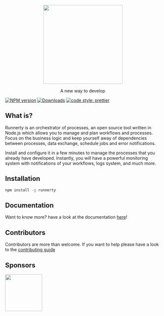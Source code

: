 <p align="center">
  <a href="http://runnerty.io">
    <img height="257" src="https://runnerty.io/assets/header/logo-stroked.png">
  </a>
  <p align="center">A new way to develop</p>
</p>

[![NPM version][npm-image]][npm-url] [![Downloads][downloads-image]][npm-url]
<a href="#badge">
  <img alt="code style: prettier" src="https://img.shields.io/badge/code_style-prettier-ff69b4.svg">
</a>

## What is?

Runnerty is an orchestrator of processes, an open source tool written in Node.js which allows you to manage and plan workflows and processes. Focus on the business logic and keep yourself away of dependencies between processes, data exchange, schedule jobs and error notifications.

Install and configure it in a few minutes to manage the processes that you already have developed. Instantly, you will have a powerful monitoring system with notifications of your workflows, logs system, and much more.

## Installation

```bash
npm install -g runnerty
```

## Documentation

Want to know more? have a look at the documentation [here](http://docs.runnerty.io)!

## Contributors

Contributors are more than welcome. If you want to help please have a look to the [contributing guide](https://github.com/runnerty/runnerty/blob/master/CONTRIBUTING.md)

## Sponsors

<p>
  <a href="http://coderty.com">
    <img height="120" src="https://www.coderty.com/assets/external/coderty.svg">
  </a>
</p>

[downloads-image]: https://img.shields.io/npm/dm/runnerty.svg
[npm-url]: https://www.npmjs.com/package/runnerty
[npm-image]: https://img.shields.io/npm/v/runnerty.svg
[david-badge]: https://david-dm.org/runnerty/runnerty.svg